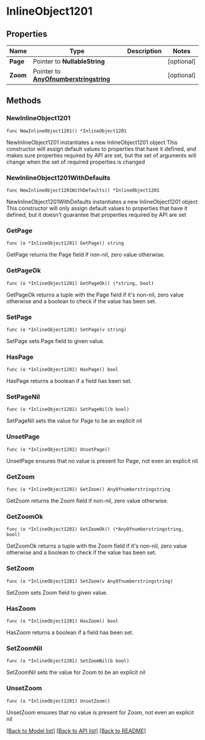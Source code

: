 # InlineObject1201

## Properties

Name | Type | Description | Notes
------------ | ------------- | ------------- | -------------
**Page** | Pointer to **NullableString** |  | [optional] 
**Zoom** | Pointer to [**AnyOfnumberstringstring**](anyOf&lt;number,string,string&gt;.md) |  | [optional] 

## Methods

### NewInlineObject1201

`func NewInlineObject1201() *InlineObject1201`

NewInlineObject1201 instantiates a new InlineObject1201 object
This constructor will assign default values to properties that have it defined,
and makes sure properties required by API are set, but the set of arguments
will change when the set of required properties is changed

### NewInlineObject1201WithDefaults

`func NewInlineObject1201WithDefaults() *InlineObject1201`

NewInlineObject1201WithDefaults instantiates a new InlineObject1201 object
This constructor will only assign default values to properties that have it defined,
but it doesn't guarantee that properties required by API are set

### GetPage

`func (o *InlineObject1201) GetPage() string`

GetPage returns the Page field if non-nil, zero value otherwise.

### GetPageOk

`func (o *InlineObject1201) GetPageOk() (*string, bool)`

GetPageOk returns a tuple with the Page field if it's non-nil, zero value otherwise
and a boolean to check if the value has been set.

### SetPage

`func (o *InlineObject1201) SetPage(v string)`

SetPage sets Page field to given value.

### HasPage

`func (o *InlineObject1201) HasPage() bool`

HasPage returns a boolean if a field has been set.

### SetPageNil

`func (o *InlineObject1201) SetPageNil(b bool)`

 SetPageNil sets the value for Page to be an explicit nil

### UnsetPage
`func (o *InlineObject1201) UnsetPage()`

UnsetPage ensures that no value is present for Page, not even an explicit nil
### GetZoom

`func (o *InlineObject1201) GetZoom() AnyOfnumberstringstring`

GetZoom returns the Zoom field if non-nil, zero value otherwise.

### GetZoomOk

`func (o *InlineObject1201) GetZoomOk() (*AnyOfnumberstringstring, bool)`

GetZoomOk returns a tuple with the Zoom field if it's non-nil, zero value otherwise
and a boolean to check if the value has been set.

### SetZoom

`func (o *InlineObject1201) SetZoom(v AnyOfnumberstringstring)`

SetZoom sets Zoom field to given value.

### HasZoom

`func (o *InlineObject1201) HasZoom() bool`

HasZoom returns a boolean if a field has been set.

### SetZoomNil

`func (o *InlineObject1201) SetZoomNil(b bool)`

 SetZoomNil sets the value for Zoom to be an explicit nil

### UnsetZoom
`func (o *InlineObject1201) UnsetZoom()`

UnsetZoom ensures that no value is present for Zoom, not even an explicit nil

[[Back to Model list]](../README.md#documentation-for-models) [[Back to API list]](../README.md#documentation-for-api-endpoints) [[Back to README]](../README.md)


